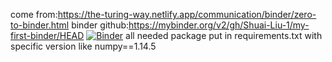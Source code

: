 come from:https://the-turing-way.netlify.app/communication/binder/zero-to-binder.html
binder github:https://mybinder.org/v2/gh/Shuai-Liu-1/my-first-binder/HEAD
[![Binder](https://mybinder.org/badge_logo.svg)](https://mybinder.org/v2/gh/Shuai-Liu-1/my-first-binder/HEAD)
all needed package put in requirements.txt with specific version like numpy==1.14.5
